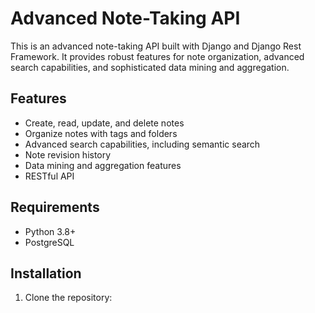 # Advanced Note-Taking API

This is an advanced note-taking API built with Django and Django Rest Framework. It provides robust features for note organization, advanced search capabilities, and sophisticated data mining and aggregation.

## Features

- Create, read, update, and delete notes
- Organize notes with tags and folders
- Advanced search capabilities, including semantic search
- Note revision history
- Data mining and aggregation features
- RESTful API

## Requirements

- Python 3.8+
- PostgreSQL

## Installation

1. Clone the repository:
